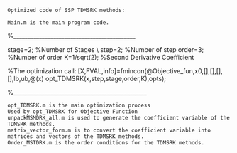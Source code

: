     Optimized code of SSP TDMSRK methods:

    Main.m is the main program code.
%___________________________________________

stage=2;          %Number of Stages    \\
step=2;            %Number of step
order=3;           %Number of order
K=1/sqrt(2);   %Second Derivative Coefficient 

%The optimization call:
[X,FVAL,info]=fmincon(@Objective_fun,x0,[],[],[],[],lb,ub,@(x) opt_TDMSRK(x,step,stage,order,K),opts);

%_______________________________________________

    opt_TDMSRK.m is the main optimization process
    Used by opt_TDMSRK for Objective Function
    unpackMSMDRK_all.m is used to generate the coefficient variable of the TDMSRK methods.
    matrix_vector_form.m is to convert the coefficient variable into matrices and vectors of the TDMSRK methods.
    Order_MSTDRK.m is the order conditions for the TDMSRK methods.
    
    


